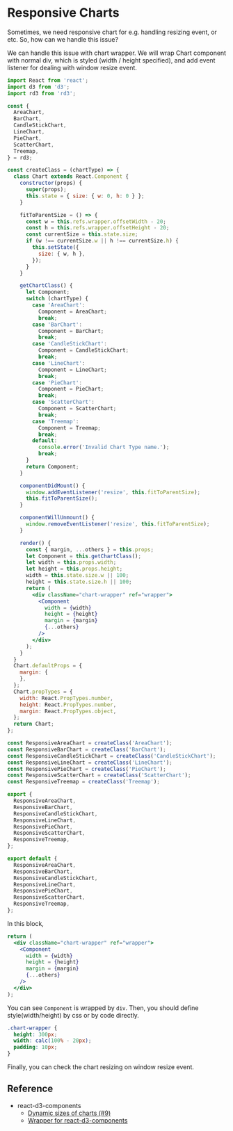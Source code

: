 # Responsive Charts

Sometimes, we need responsive chart for e.g. handling resizing event, or etc.
So, how can we handle this issue?

We can handle this issue with chart wrapper. We will wrap Chart component with normal div, which is styled (width / height specified), and add event listener for dealing with window resize event.

``` jsx
import React from 'react';
import d3 from 'd3';
import rd3 from 'rd3';

const {
  AreaChart,
  BarChart,
  CandleStickChart,
  LineChart,
  PieChart,
  ScatterChart,
  Treemap,
} = rd3;

const createClass = (chartType) => {
  class Chart extends React.Component {
    constructor(props) {
      super(props);
      this.state = { size: { w: 0, h: 0 } };
    }

    fitToParentSize = () => {
      const w = this.refs.wrapper.offsetWidth - 20;
      const h = this.refs.wrapper.offsetHeight - 20;
      const currentSize = this.state.size;
      if (w !== currentSize.w || h !== currentSize.h) {
        this.setState({
          size: { w, h },
        });
      }
    }

    getChartClass() {
      let Component;
      switch (chartType) {
        case 'AreaChart':
          Component = AreaChart;
          break;
        case 'BarChart':
          Component = BarChart;
          break;
        case 'CandleStickChart':
          Component = CandleStickChart;
          break;
        case 'LineChart':
          Component = LineChart;
          break;
        case 'PieChart':
          Component = PieChart;
          break;
        case 'ScatterChart':
          Component = ScatterChart;
          break;
        case 'Treemap':
          Component = Treemap;
          break;
        default:
          console.error('Invalid Chart Type name.');
          break;
      }
      return Component;
    }

    componentDidMount() {
      window.addEventListener('resize', this.fitToParentSize);
      this.fitToParentSize();
    }

    componentWillUnmount() {
      window.removeEventListener('resize', this.fitToParentSize);
    }

    render() {
      const { margin, ...others } = this.props;
      let Component = this.getChartClass();
      let width = this.props.width;
      let height = this.props.height;
      width = this.state.size.w || 100;
      height = this.state.size.h || 100;
      return (
        <div className="chart-wrapper" ref="wrapper">
          <Component
            width = {width}
            height = {height}
            margin = {margin}
            {...others}
          />
        </div>
      );
    }
  }
  Chart.defaultProps = {
    margin: {
    },
  };
  Chart.propTypes = {
    width: React.PropTypes.number,
    height: React.PropTypes.number,
    margin: React.PropTypes.object,
  };
  return Chart;
};

const ResponsiveAreaChart = createClass('AreaChart');
const ResponsiveBarChart = createClass('BarChart');
const ResponsiveCandleStickChart = createClass('CandleStickChart');
const ResponsiveLineChart = createClass('LineChart');
const ResponsivePieChart = createClass('PieChart');
const ResponsiveScatterChart = createClass('ScatterChart');
const ResponsiveTreemap = createClass('Treemap');

export {
  ResponsiveAreaChart,
  ResponsiveBarChart,
  ResponsiveCandleStickChart,
  ResponsiveLineChart,
  ResponsivePieChart,
  ResponsiveScatterChart,
  ResponsiveTreemap,
};

export default {
  ResponsiveAreaChart,
  ResponsiveBarChart,
  ResponsiveCandleStickChart,
  ResponsiveLineChart,
  ResponsivePieChart,
  ResponsiveScatterChart,
  ResponsiveTreemap,
};
```

In this block,

``` jsx
return (
  <div className="chart-wrapper" ref="wrapper">
    <Component
      width = {width}
      height = {height}
      margin = {margin}
      {...others}
    />
  </div>
);
```

You can see `Component` is wrapped by `div`. Then, you should define style(width/height) by css or by code directly.

``` css
.chart-wrapper {
  height: 300px;
  width: calc(100% - 20px);
  padding: 10px;
}
```

Finally, you can check the chart resizing on window resize event.

## Reference
* react-d3-components
    * [Dynamic sizes of charts (#9)](https://github.com/codesuki/react-d3-components/issues/9)
    * [Wrapper for react-d3-components](https://github.com/codesuki/react-d3-components/issues/9#issuecomment-136632734)
